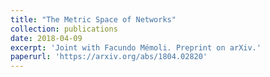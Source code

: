 ```yaml
---
title: "The Metric Space of Networks"
collection: publications
date: 2018-04-09
excerpt: 'Joint with Facundo Mémoli. Preprint on arXiv.'
paperurl: 'https://arxiv.org/abs/1804.02820'
---
```


